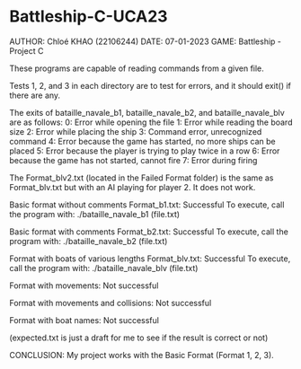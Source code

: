 # Battleship-C-UCA23

AUTHOR: Chloé KHAO (22106244)
DATE: 07-01-2023
GAME: Battleship - Project C

These programs are capable of reading commands from a given file.

Tests 1, 2, and 3 in each directory are to test for errors, and it should exit() if there are any.

The exits of bataille_navale_b1, bataille_navale_b2, and bataille_navale_blv are as follows:
0: Error while opening the file
1: Error while reading the board size
2: Error while placing the ship
3: Command error, unrecognized command
4: Error because the game has started, no more ships can be placed
5: Error because the player is trying to play twice in a row
6: Error because the game has not started, cannot fire
7: Error during firing

The Format_blv2.txt (located in the Failed Format folder) is the same as Format_blv.txt but with an AI playing for player 2. It does not work.

Basic format without comments Format_b1.txt: Successful
To execute, call the program with: ./bataille_navale_b1 (file.txt)

Basic format with comments Format_b2.txt: Successful
To execute, call the program with: ./bataille_navale_b2 (file.txt)

Format with boats of various lengths Format_blv.txt: Successful
To execute, call the program with: ./bataille_navale_blv (file.txt)

Format with movements: Not successful

Format with movements and collisions: Not successful

Format with boat names: Not successful

(expected.txt is just a draft for me to see if the result is correct or not)

CONCLUSION: My project works with the Basic Format (Format 1, 2, 3).
